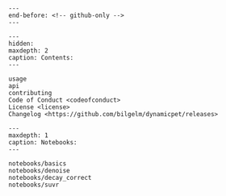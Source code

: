 ```{include} ../README.md
---
end-before: <!-- github-only -->
---
```

[license]: license
[contributor guide]: contributing
[command-line reference]: usage

```{toctree}
---
hidden:
maxdepth: 2
caption: Contents:
---

usage
api
contributing
Code of Conduct <codeofconduct>
License <license>
Changelog <https://github.com/bilgelm/dynamicpet/releases>
```

```{toctree}
---
maxdepth: 1
caption: Notebooks:
---

notebooks/basics
notebooks/denoise
notebooks/decay_correct
notebooks/suvr
```
